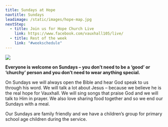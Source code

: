 ```yaml
---
title: Sundays at Hope
navtitle: Sundays
leadimage: /static/images/hope-map.jpg
nextStep:
  - title: Join us for Hope Church Live
    link: https://www.facebook.com/vauxhall105/live/
  - title: Rest of the week
    link: "#weekschedule"
---
```

![](/static/images/we-are-back.jpg)

**Everyone is welcome on Sundays – you don’t need to be a ‘good’ or ‘churchy’ person and you don’t need to wear anything special.**

On Sundays we will always open the Bible and hear God speak to us through his word. We will talk a lot about Jesus – because we believe he is the real hope for Vauxhall. We will sing songs that praise God and we will talk to Him in prayer. We also love sharing food together and so we end our Sundays with a meal.

Our Sundays are family friendly and we have a children’s group for primary school age children during the service.
